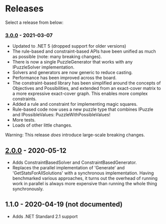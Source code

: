 ﻿# Releases

Select a release from below:

### [3.0.0](/releases/v3.0.0/) - 2021-03-07

* Updated to .NET 5 (dropped support for older versions)
* The rule-based and constraint-based APIs have been unified as much as possible (note: many breaking changes).
* There is now a single PuzzleGenerator that works with any IPuzzleSolver implementation.
* Solvers and generators are now generic to reduce casting.
* Performance has been improved across the board.
* The constraint-based library has been simplified around the concepts of Objectives and Possibilities, and extended from an exact-cover matrix to a more expressive exact-cover graph. This enables more complex constraints.
* Added a rule and constraint for implementing magic squares.
* Rule-based code now uses a new puzzle type that combines IPuzzle and IPossibleValues: PuzzleWithPossibleValues!
* More tests.
* Loads of other little changes.

Warning: This release *does* introduce large-scale breaking changes.

## [2.0.0](/releases/v2.0.0/) - 2020-05-12

*  Adds ConstraintBasedSolver and ConstraintBasedGenerator.
*  Replaces the parallel implementation of 'Generate' and 'GetStatsForAllSolutions' with a
   synchronous implementation. Having benchmarked various approaches, it turns out the overhead of
   running work in parallel is always more expensive than running the whole thing synchronously.

## 1.1.0 - 2020-04-19 (not documented)

*  Adds .NET Standard 2.1 support
